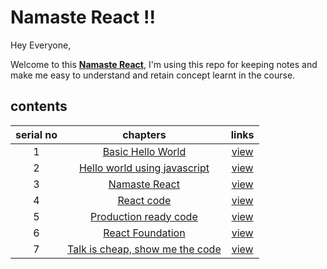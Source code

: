 # Namaste React !!

Hey Everyone,

Welcome to this [**Namaste React**](https://namastedev.com/namaste-react/),
I'm using this repo for keeping notes and make me easy to understand and retain concept learnt in the course.

## contents

| serial no |                       chapters                        |       links       |
| :-------: | :---------------------------------------------------: | :---------------: |
|     1     |        [Basic Hello World](chapter1/readme.md)        | [view](chapter1/) |
|     2     |  [Hello world using javascript](chapter2/readme.md)   | [view](chapter2/) |
|     3     |          [Namaste React](chapter3/readme.md)          | [view](chapter3/) |
|     4     |           [React code](chapter4/readme.md)            | [view](chapter4/) |
|     5     |      [Production ready code](chapter5/readme.md)      | [view](chapter5/) |
|     6     |        [React Foundation](chapter6/readme.md)         | [view](chapter6/) |
|     7     | [Talk is cheap, show me the code](chapter7/readme.md) | [view](chapter7)  |
